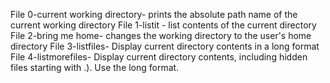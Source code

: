 File 0-current working directory- prints the absolute path name of the current working directory
File 1-listit - list contents of the current directory
File 2-bring me home- changes the working directory to the user's home directory
File 3-listfiles- Display current directory contents in a long format
File 4-listmorefiles- Display current directory contents, including hidden files starting with .). Use the long format.
